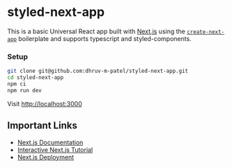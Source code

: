 # styled-next-app

This is a basic Universal React app built with [Next.js](https://nextjs.org/) using the [`create-next-app`](https://github.com/vercel/next.js/tree/canary/packages/create-next-app) boilerplate and supports typescript and styled-components.

### Setup

```bash
git clone git@github.com:dhruv-m-patel/styled-next-app.git
cd styled-next-app
npm ci
npm run dev
```

Visit [http://localhost:3000](http://localhost:3000)

## Important Links

- [Next.js Documentation](https://nextjs.org/docs)
- [Interactive Next.js Tutorial](https://nextjs.org/learn)
- [Next.js Deployment](https://nextjs.org/docs/deployment)
